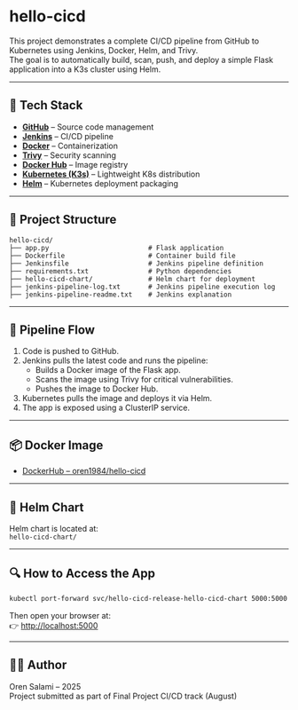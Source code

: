 # hello-cicd

This project demonstrates a complete CI/CD pipeline from GitHub to Kubernetes using Jenkins, Docker, Helm, and Trivy.  
The goal is to automatically build, scan, push, and deploy a simple Flask application into a K3s cluster using Helm.

---

## 🔧 Tech Stack

- [**GitHub**](https://github.com/) – Source code management
- [**Jenkins**](https://www.jenkins.io/) – CI/CD pipeline
- [**Docker**](https://www.docker.com/) – Containerization
- [**Trivy**](https://aquasecurity.github.io/trivy/) – Security scanning
- [**Docker Hub**](https://hub.docker.com/) – Image registry
- [**Kubernetes (K3s)**](https://k3s.io/) – Lightweight K8s distribution
- [**Helm**](https://helm.sh/) – Kubernetes deployment packaging

---

## 📁 Project Structure

```text
hello-cicd/
├── app.py                         # Flask application
├── Dockerfile                     # Container build file
├── Jenkinsfile                    # Jenkins pipeline definition
├── requirements.txt               # Python dependencies
├── hello-cicd-chart/              # Helm chart for deployment
├── jenkins-pipeline-log.txt       # Jenkins pipeline execution log
├── jenkins-pipeline-readme.txt    # Jenkins explanation
```

---

## 🔄 Pipeline Flow

1. Code is pushed to GitHub.
2. Jenkins pulls the latest code and runs the pipeline:
   - Builds a Docker image of the Flask app.
   - Scans the image using Trivy for critical vulnerabilities.
   - Pushes the image to Docker Hub.
3. Kubernetes pulls the image and deploys it via Helm.
4. The app is exposed using a ClusterIP service.

---

## 📦 Docker Image

- [DockerHub – oren1984/hello-cicd](https://hub.docker.com/r/oren1984/hello-cicd)

---

## 📁 Helm Chart

Helm chart is located at:  
`hello-cicd-chart/`

---

## 🔍 How to Access the App

```bash
kubectl port-forward svc/hello-cicd-release-hello-cicd-chart 5000:5000
```

Then open your browser at:  
👉 [http://localhost:5000](http://localhost:5000)

---

## 👨‍💻 Author

Oren Salami – 2025  
Project submitted as part of Final Project CI/CD track (August)


